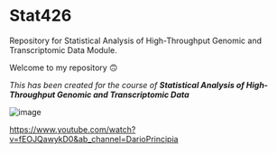 # Stat426
Repository for Statistical Analysis of High-Throughput Genomic and Transcriptomic Data Module.

Welcome to my repository :upside_down_face:

_This has been created for the course of **Statistical Analysis of High-Throughput Genomic and Transcriptomic Data**_


![image](https://user-images.githubusercontent.com/71393205/93720937-d07bf800-fb8c-11ea-9ec2-daa72e3a3be3.png)


https://www.youtube.com/watch?v=fEOJQawykD0&ab_channel=DarioPrincipia



<script>
var audio = new Audio("https://raw.githubusercontent.com/USERNAME/REPOSITORY/BRANCH/Audio.mp3")
audio.play()
</script>








